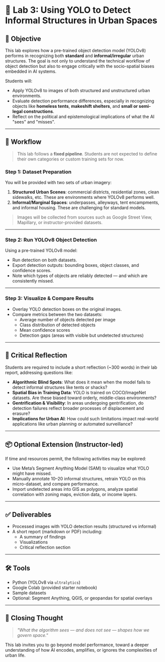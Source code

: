 # 🧪 Lab 3: Using YOLO to Detect Informal Structures in Urban Spaces

## 🎯 Objective

This lab explores how a pre-trained object detection model (YOLOv8) performs in recognizing both **standard** and **informal/irregular** urban structures. The goal is not only to understand the technical workflow of object detection but also to engage critically with the socio-spatial biases embedded in AI systems.

Students will:

- Apply YOLOv8 to images of both structured and unstructured urban environments.
- Evaluate detection performance differences, especially in recognizing objects like **homeless tents**, **makeshift shelters**, and **small or semi-legal constructions**.
- Reflect on the political and epistemological implications of what the AI "sees" and "misses".

---

## 🧰 Workflow

> This lab follows a **fixed pipeline**. Students are not expected to define their own categories or custom training sets for now.

### Step 1: Dataset Preparation

You will be provided with two sets of urban imagery:

1. **Structured Urban Scenes**: commercial districts, residential zones, clean sidewalks, etc. These are environments where YOLOv8 performs well.
2. **Informal/Marginal Spaces**: underpasses, alleyways, tent encampments, and informal housing. These are challenging for standard models.

> Images will be collected from sources such as Google Street View, Mapillary, or instructor-provided datasets.

---

### Step 2: Run YOLOv8 Object Detection

Using a pre-trained YOLOv8 model:

- Run detection on both datasets.
- Export detection outputs: bounding boxes, object classes, and confidence scores.
- Note which types of objects are reliably detected — and which are consistently missed.

---

### Step 3: Visualize & Compare Results

- Overlay YOLO detection boxes on the original images.
- Compare metrics between the two datasets:
  - Average number of objects detected per image
  - Class distribution of detected objects
  - Mean confidence scores
  - Detection gaps (areas with visible but undetected structures)

---

## 🧠 Critical Reflection

Students are required to include a short reflection (~300 words) in their lab report, addressing questions like:

- **Algorithmic Blind Spots**: What does it mean when the model fails to detect informal structures like tents or shacks?
- **Spatial Bias in Training Data**: YOLO is trained on COCO/ImageNet datasets. Are these biased toward orderly, middle-class environments?
- **Gentrification & Visibility**: In areas undergoing gentrification, do detection failures reflect broader processes of displacement and erasure?
- **Implications for Urban AI**: How could such limitations impact real-world applications like urban planning or automated surveillance?

---

## 📦 Optional Extension (Instructor-led)

If time and resources permit, the following activities may be explored:

- Use Meta’s Segment Anything Model (SAM) to visualize what YOLO might have missed.
- Manually annotate 10–20 informal structures, retrain YOLO on this micro-dataset, and compare performance.
- Import undetected areas into GIS as polygons, analyze spatial correlation with zoning maps, eviction data, or income layers.

---

## ✅ Deliverables

- Processed images with YOLO detection results (structured vs informal)
- A short report (markdown or PDF) including:
  - A summary of findings
  - Visualizations
  - Critical reflection section

---

## 🛠️ Tools

- Python (YOLOv8 via `ultralytics`)
- Google Colab (provided starter notebook)
- Sample datasets
- Optional: Segment Anything, QGIS, or geopandas for spatial overlays

---

## 💬 Closing Thought

> *"What the algorithm sees — and does not see — shapes how we govern space."*

This lab invites you to go beyond model performance, toward a deeper understanding of how AI encodes, amplifies, or ignores the complexities of urban life.
